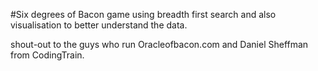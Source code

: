 #Six degrees of Bacon game using breadth first search and also visualisation to better understand the data.


shout-out to the guys who run Oracleofbacon.com and Daniel Sheffman from CodingTrain.


